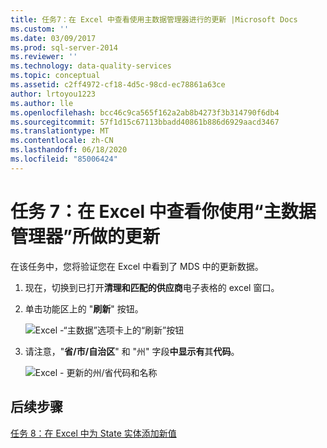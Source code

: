 ```yaml
---
title: 任务7：在 Excel 中查看使用主数据管理器进行的更新 |Microsoft Docs
ms.custom: ''
ms.date: 03/09/2017
ms.prod: sql-server-2014
ms.reviewer: ''
ms.technology: data-quality-services
ms.topic: conceptual
ms.assetid: c2ff4972-cf18-4d5c-98cd-ec78861a63ce
author: lrtoyou1223
ms.author: lle
ms.openlocfilehash: bcc46c9ca565f162a2ab8b4273f3b314790f6db4
ms.sourcegitcommit: 57f1d15c67113bbadd40861b886d6929aacd3467
ms.translationtype: MT
ms.contentlocale: zh-CN
ms.lasthandoff: 06/18/2020
ms.locfileid: "85006424"
---
```

# <a name="task-7-viewing-updates-made-using-master-data-manager-in-excel"></a>任务 7：在 Excel 中查看你使用“主数据管理器”所做的更新
  在该任务中，您将验证您在 Excel 中看到了 MDS 中的更新数据。

1.  现在，切换到已打开**清理和匹配的供应商**电子表格的 excel 窗口。

2.  单击功能区上的 "**刷新**" 按钮。

     ![Excel -“主数据”选项卡上的“刷新”按钮](../../2014/tutorials/media/et-viewupdatesmadeusingmdminexcel-01.jpg "Excel -“主数据”选项卡上的“刷新”按钮")

3.  请注意，"**省/市/自治区**" 和 "州" 字段**中显示有**其**代码**。

     ![Excel - 更新的州/省代码和名称](../../2014/tutorials/media/et-viewupdatesmadeusingmdminexcel-02.jpg "Excel - 更新的州/省代码和名称")

## <a name="next-step"></a>后续步骤
 [任务 8：在 Excel 中为 State 实体添加新值](../../2014/tutorials/task-8-adding-a-new-value-for-state-entity-in-excel.md)


